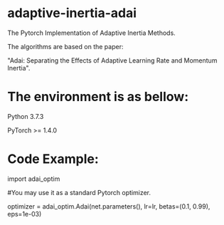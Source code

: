 # adaptive-inertia-adai

The Pytorch Implementation of Adaptive Inertia Methods. 

The algorithms are based on the paper:  

"Adai: Separating the Effects of Adaptive Learning Rate and Momentum Inertia".


# The environment is as bellow:

Python 3.7.3 

PyTorch >= 1.4.0


# Code Example: 

import adai_optim

#You may use it as a standard Pytorch optimizer.

optimizer = adai_optim.Adai(net.parameters(), lr=lr, betas=(0.1, 0.99), eps=1e-03)
